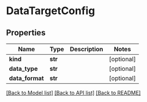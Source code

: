 # DataTargetConfig

## Properties
Name | Type | Description | Notes
------------ | ------------- | ------------- | -------------
**kind** | **str** |  | [optional] 
**data_type** | **str** |  | [optional] 
**data_format** | **str** |  | [optional] 

[[Back to Model list]](../README.md#documentation-for-models) [[Back to API list]](../README.md#documentation-for-api-endpoints) [[Back to README]](../README.md)

